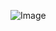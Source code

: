![Image]([[http://url/a.png](https://www.memesmonkey.com/topic/grad+school#&gid=1&pid=14](https://i.chzbgr.com/full/9526880000/hEC83C134/person-one-does-not-simply-sleep-grad-school-mem-em-akernet)))

